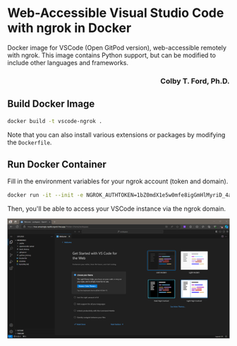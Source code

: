 # Web-Accessible Visual Studio Code with ngrok in Docker

Docker image for VSCode (Open GitPod version), web-accessible remotely with ngrok.
This image contains Python support, but can be modified to include other languages and frameworks.

<h3 align="right">Colby T. Ford, Ph.D.</h3>

## Build Docker Image

```bash
docker build -t vscode-ngrok .
```
Note that you can also install various extensions or packages by modifying the `Dockerfile`.

## Run Docker Container

Fill in the environment variables for your ngrok account (token and domain).

```bash
docker run -it --init -e NGROK_AUTHTOKEN=1bZ0mdX1e5w0mfe8igGmHlMyriD_4azXY84YHzSt5fJbjZ5bm -e NGROK_DOMAIN=close-endlessly-grubworm.ngrok-free.app -e NGROK_PORT=3000 -p 3000:3000 -v "$(pwd):/home/workspace:cached" vscode-ngrok
```

Then, you'll be able to access your VSCode instance via the ngrok domain.

![VSCode accessible via an ngrok domain](screenshot.png)
